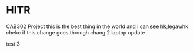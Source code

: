 # HITR
CAB302 Project
this is the best thing in the world and i can see hk;legawhk
chekc if this change goes through 
chang 2 laptop update

test 3

